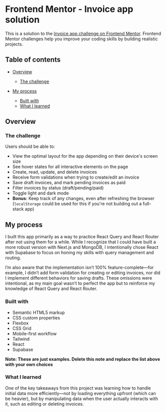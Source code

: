 # Frontend Mentor - Invoice app solution

This is a solution to the [Invoice app challenge on Frontend Mentor](https://www.frontendmentor.io/challenges/invoice-app-i7KaLTQjl). Frontend Mentor challenges help you improve your coding skills by building realistic projects.

## Table of contents

- [Overview](#overview)
  - [The challenge](#the-challenge)

- [My process](#my-process)
  - [Built with](#built-with)
  - [What I learned](#what-i-learned)

## Overview

### The challenge

Users should be able to:

- View the optimal layout for the app depending on their device's screen size
- See hover states for all interactive elements on the page
- Create, read, update, and delete invoices
- Receive form validations when trying to create/edit an invoice
- Save draft invoices, and mark pending invoices as paid
- Filter invoices by status (draft/pending/paid)
- Toggle light and dark mode
- **Bonus**: Keep track of any changes, even after refreshing the browser (`localStorage` could be used for this if you're not building out a full-stack app)

## My process

I built this app primarily as a way to practice React Query and React Router after not using them for a while. While I recognize that I could have built a more robust version with Next.js and MongoDB, I intentionally chose React with Supabase to focus on honing my skills with query management and routing.

I’m also aware that the implementation isn’t 100% feature-complete—for example, I didn’t add form validation for creating or editing invoices, nor did I implement different behaviors for saving drafts. These omissions were intentional, as my main goal wasn’t to perfect the app but to reinforce my knowledge of React Query and React Router.

### Built with

- Semantic HTML5 markup
- CSS custom properties
- Flexbox
- CSS Grid
- Mobile-first workflow
- Tailwind
- React
- Supabase

**Note: These are just examples. Delete this note and replace the list above with your own choices**

### What I learned

One of the key takeaways from this project was learning how to handle initial data more efficiently—not by loading everything upfront (which can be heavier), but by manipulating data when the user actually interacts with it, such as editing or deleting invoices.
